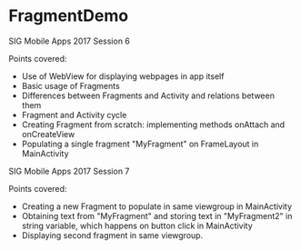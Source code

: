 # FragmentDemo

SIG Mobile Apps 2017 Session 6

Points covered:
- Use of WebView for displaying webpages in app itself
- Basic usage of Fragments
- Differences between Fragments and Activity and relations between them
- Fragment and Activity cycle
- Creating Fragment from scratch: implementing methods onAttach and onCreateView
- Populating a single fragment "MyFragment" on FrameLayout in MainActivity

SIG Mobile Apps 2017 Session 7

Points covered:
- Creating a new Fragment to populate in same viewgroup in MainActivity
- Obtaining text from "MyFragment" and storing text in "MyFragment2" in string variable, which happens on button click in MainActivity
- Displaying second fragment in same viewgroup.

